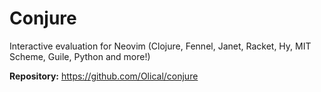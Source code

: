 # Conjure

Interactive evaluation for Neovim (Clojure, Fennel, Janet, Racket, Hy, MIT Scheme, Guile, Python and more!)

**Repository:** <https://github.com/Olical/conjure>
